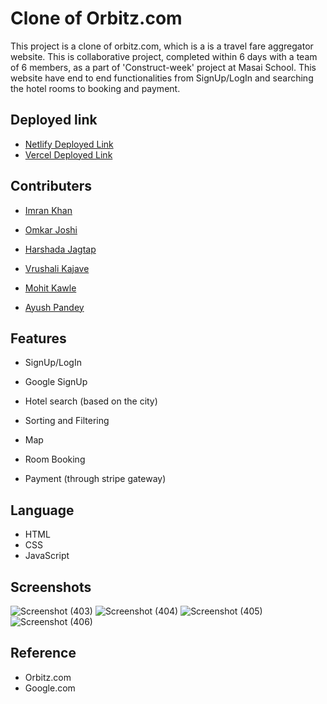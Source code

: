 
# Clone of Orbitz.com

This project is a clone of orbitz.com, which is a is a travel fare aggregator website. This is collaborative project, completed within 6 days with a team of 6 members, as a part of 'Construct-week' project at Masai School. This website have end to end functionalities from SignUp/LogIn and searching the hotel rooms to booking and payment.


## Deployed link

* <a href ="https://orbitz-clone-1.netlify.app/">Netlify Deployed Link </a>
* <a href ="https://orbitz.vercel.app/">Vercel Deployed Link </a>

## Contributers


* <a href="https://github.com/imran120198">Imran Khan</a>

* <a href="https://github.com/omjoshi29">Omkar Joshi</a>

* <a href="https://github.com/harshadajagtap25">Harshada Jagtap</a>

* <a href="https://github.com/vrushalikajave">Vrushali Kajave</a>

* <a href="https://github.com/MohitKawle">Mohit Kawle</a>

* <a href="https://github.com/ayushpandey1402">Ayush Pandey</a>


## Features

* SignUp/LogIn

* Google SignUp

* Hotel search (based on the city)

* Sorting and Filtering

* Map

* Room Booking

* Payment (through stripe gateway)

## Language

* HTML
* CSS
* JavaScript

## Screenshots

![Screenshot (403)](https://user-images.githubusercontent.com/99397606/155881916-0d3bdd79-d313-4791-8035-ad37e00f0605.png)
![Screenshot (404)](https://user-images.githubusercontent.com/99397606/155881973-f5a33c86-d364-4e2c-8aea-d4816da1e9a0.png)
![Screenshot (405)](https://user-images.githubusercontent.com/99397606/155881929-17733164-61d2-456b-a485-5a778ccd31c0.png)
![Screenshot (406)](https://user-images.githubusercontent.com/99397606/155881934-97c564f3-9537-42c3-91c3-7138d2bf548d.png)


## Reference

* Orbitz.com
* Google.com
